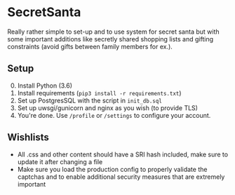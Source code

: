 # SecretSanta
Really rather simple to set-up and to use system for secret santa but with some important additions like secretly shared
shopping lists and gifting constraints (avoid gifts between family members for ex.).

## Setup
0. Install Python (3.6)
1. Install requirements (`pip3 install -r requirements.txt`)
2. Set up PostgresSQL with the script in `init_db.sql`
3. Set up uwsgi/gunicorn and nginx as you wish (to provide TLS)
4. You're done. Use `/profile` or `/settings` to configure your account.

## Wishlists

* All .css and other content should have a SRI hash included, make sure to update it after changing a file
* Make sure you load the production config to properly validate the captchas and to enable additional security measures that are extremely important